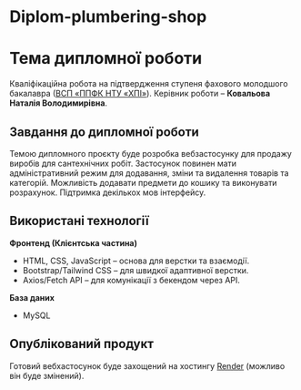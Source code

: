 # Diplom-plumbering-shop
# Тема дипломної роботи
Кваліфікаційна робота на підтвердження ступеня фахового молодшого
бакалавра ([ВСП «ППФК НТУ «ХПІ»](http://polytechnic.poltava.ua)). Керівник
роботи – **Ковальова  Наталія Володимирівна**.
## Завдання до дипломної роботи
Темою дипломного проєкту буде розробка вебзастосунку для продажу виробів для сантехнічних робіт. Застосунок повинен мати адміністративний режим для додавання, зміни та видалення товарів та категорій. Можливість додавати предмети до кошику та виконувати розрахунок. Підтримка декількох мов інтерфейсу.
## Використані технології
 **Фронтенд (Клієнтська частина)**
  - HTML, CSS, JavaScript – основа для верстки та взаємодії.
  - Bootstrap/Tailwind CSS – для швидкої адаптивної верстки.
  - Axios/Fetch API – для комунікації з бекендом через API.

 **База даних**
  - MySQL

## Опублікований продукт
Готовий вебхастосунок буде захощений на хостингу [Render](https://render.com) (можливо він буде змінений).
